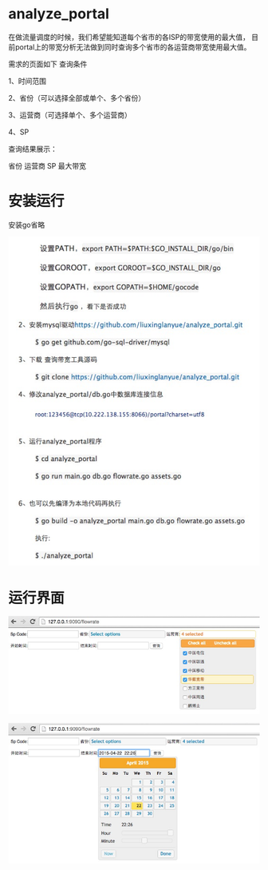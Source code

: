 # analyze_portal

在做流量调度的时候，我们希望能知道每个省市的各ISP的带宽使用的最大值，
     目前portal上的带宽分析无法做到同时查询多个省市的各运营商带宽使用最大值。 

需求的页面如下
查询条件

1、时间范围   

2、省份（可以选择全部或单个、多个省份） 

3、运营商（可选择单个、多个运营商）   

4、SP

查询结果展示：

省份	运营商	SP	最大带宽

# 安装运行

安装go省略

![install](/pic/guide.png)

# 运行界面

![isp](/pic/isp.png)

![time](/pic/time.png)

